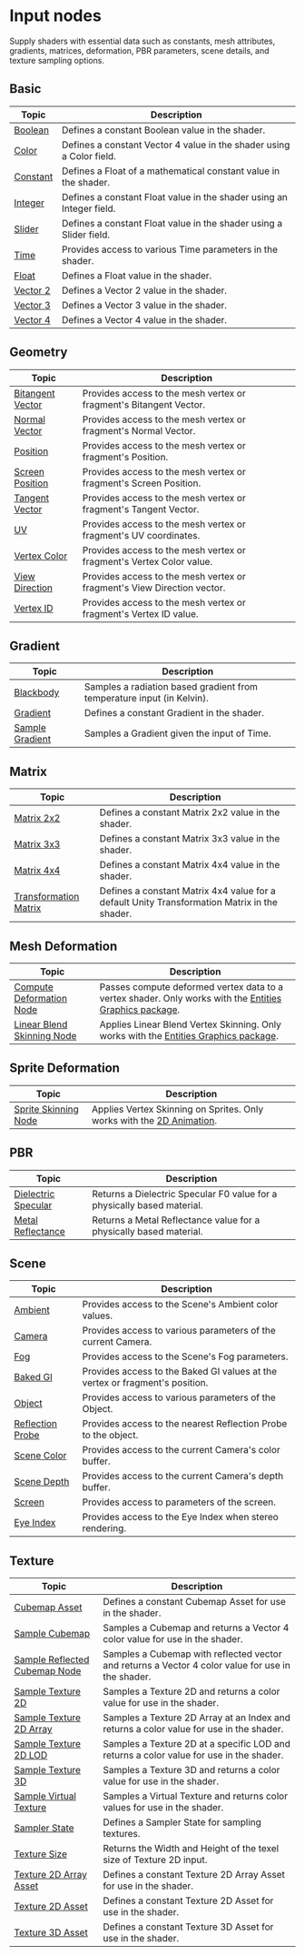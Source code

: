# Input nodes

Supply shaders with essential data such as constants, mesh attributes, gradients, matrices, deformation, PBR parameters, scene details, and texture sampling options.

## Basic

| **Topic**                    | **Description**                                                      |
|------------------------------|----------------------------------------------------------------------|
| [Boolean](Boolean-Node.md)   | Defines a constant Boolean value in the shader.                      |
| [Color](Color-Node.md)       | Defines a constant Vector 4 value in the shader using a Color field. |
| [Constant](Constant-Node.md) | Defines a Float of a mathematical constant value in the shader.      |
| [Integer](Integer-Node.md)   | Defines a constant Float value in the shader using an Integer field. |
| [Slider](Slider-Node.md)     | Defines a constant Float value in the shader using a Slider field.   |
| [Time](Time-Node.md)         | Provides access to various Time parameters in the shader.            |
| [Float](Float-Node.md)       | Defines a Float value in the shader.                                 |
| [Vector 2](Vector-2-Node.md) | Defines a Vector 2 value in the shader.                              |
| [Vector 3](Vector-3-Node.md) | Defines a Vector 3 value in the shader.                              |
| [Vector 4](Vector-4-Node.md) | Defines a Vector 4 value in the shader.                              |
## Geometry

| **Topic**                                    | **Description**                                                         |
|----------------------------------------------|-------------------------------------------------------------------------|
| [Bitangent Vector](Bitangent-Vector-Node.md) | Provides access to the mesh vertex or fragment's Bitangent Vector.      |
| [Normal Vector](Normal-Vector-Node.md)       | Provides access to the mesh vertex or fragment's Normal Vector.         |
| [Position](Position-Node.md)                 | Provides access to the mesh vertex or fragment's Position.              |
| [Screen Position](Screen-Position-Node.md)   | Provides access to the mesh vertex or fragment's Screen Position.       |
| [Tangent Vector](Tangent-Vector-Node.md)     | Provides access to the mesh vertex or fragment's Tangent Vector.        |
| [UV](UV-Node.md)                             | Provides access to the mesh vertex or fragment's UV coordinates.        |
| [Vertex Color](Vertex-Color-Node.md)         | Provides access to the mesh vertex or fragment's Vertex Color value.    |
| [View Direction](View-Direction-Node.md)     | Provides access to the mesh vertex or fragment's View Direction vector. |
| [Vertex ID](Vertex-ID-Node.md)               | Provides access to the mesh vertex or fragment's Vertex ID value.       |

## Gradient

| **Topic**                                  | **Description**                                                        |
|--------------------------------------------|------------------------------------------------------------------------|
| [Blackbody](Blackbody-Node.md)             | Samples a radiation based gradient from temperature input (in Kelvin). |
| [Gradient](Gradient-Node.md)               | Defines a constant Gradient in the shader.                             |
| [Sample Gradient](Sample-Gradient-Node.md) | Samples a Gradient given the input of Time.                            |

## Matrix

| **Topic**                                              | **Description**                                                                              |
|--------------------------------------------------------|----------------------------------------------------------------------------------------------|
| [Matrix 2x2](Matrix-2x2-Node.md)                       | Defines a constant Matrix 2x2 value in the shader.                                           |
| [Matrix 3x3](Matrix-3x3-Node.md)                       | Defines a constant Matrix 3x3 value in the shader.                                           |
| [Matrix 4x4](Matrix-4x4-Node.md)                       | Defines a constant Matrix 4x4 value in the shader.                                           |
| [Transformation Matrix](Transformation-Matrix-Node.md) | Defines a constant Matrix 4x4 value for a default Unity Transformation Matrix in the shader. |

## Mesh Deformation

| **Topic**                                                   | **Description**                                                                                                                                                                 |
|-------------------------------------------------------------|---------------------------------------------------------------------------------------------------------------------------------------------------------------------------------|
| [Compute Deformation Node](Compute-Deformation-Node.md)     | Passes compute deformed vertex data to a vertex shader. Only works with the [Entities Graphics package](https://docs.unity3d.com/Packages/com.unity.entities.graphics@latest/). |
| [Linear Blend Skinning Node](Linear-Blend-Skinning-Node.md) | Applies Linear Blend Vertex Skinning. Only works with the [Entities Graphics package](https://docs.unity3d.com/Packages/com.unity.entities.graphics@latest/).                   |

## Sprite Deformation

| **Topic**                                       | **Description**                                                                                                                           |
|-------------------------------------------------|-------------------------------------------------------------------------------------------------------------------------------------------|
| [Sprite Skinning Node](Sprite-Skinning-Node.md) | Applies Vertex Skinning on Sprites. Only works with the [2D Animation](https://docs.unity3d.com/Packages/com.unity.2d.animation@latest/). |

## PBR

| **Topic**                                          | **Description**                                                         |
|----------------------------------------------------|-------------------------------------------------------------------------|
| [Dielectric Specular](Dielectric-Specular-Node.md) | Returns a Dielectric Specular F0 value for a physically based material. |
| [Metal Reflectance](Metal-Reflectance-Node.md)     | Returns a Metal Reflectance value for a physically based material.      |

## Scene

| **Topic**                                    | **Description**                                                              |
|----------------------------------------------|------------------------------------------------------------------------------|
| [Ambient](Ambient-Node.md)                   | Provides access to the Scene's Ambient color values.                         |
| [Camera](Camera-Node.md)                     | Provides access to various parameters of the current Camera.                 |
| [Fog](Fog-Node.md)                           | Provides access to the Scene's Fog parameters.                               |
| [Baked GI](Baked-GI-Node.md)                 | Provides access to the Baked GI values at the vertex or fragment's position. |
| [Object](Object-Node.md)                     | Provides access to various parameters of the Object.                         |
| [Reflection Probe](Reflection-Probe-Node.md) | Provides access to the nearest Reflection Probe to the object.               |
| [Scene Color](Scene-Color-Node.md)           | Provides access to the current Camera's color buffer.                        |
| [Scene Depth](Scene-Depth-Node.md)           | Provides access to the current Camera's depth buffer.                        |
| [Screen](Screen-Node.md)                     | Provides access to parameters of the screen.                                 |
| [Eye Index](Eye-Index-Node.md)               | Provides access to the Eye Index when stereo rendering.                      |

## Texture

| **Topic**                                                         | **Description**                                                                                   |
|-------------------------------------------------------------------|---------------------------------------------------------------------------------------------------|
| [Cubemap Asset](Cubemap-Asset-Node.md)                            | Defines a constant Cubemap Asset for use in the shader.                                           |
| [Sample Cubemap](Sample-Cubemap-Node.md)                          | Samples a Cubemap and returns a Vector 4 color value for use in the shader.                       |
| [Sample Reflected Cubemap Node](Sample-Reflected-Cubemap-Node.md) | Samples a Cubemap with reflected vector and returns a Vector 4 color value for use in the shader. |
| [Sample Texture 2D](Sample-Texture-2D-Node.md)                    | Samples a Texture 2D and returns a color value for use in the shader.                             |
| [Sample Texture 2D Array](Sample-Texture-2D-Array-Node.md)        | Samples a Texture 2D Array at an Index and returns a color value for use in the shader.           |
| [Sample Texture 2D LOD](Sample-Texture-2D-LOD-Node.md)            | Samples a Texture 2D at a specific LOD and returns a color value for use in the shader.           |
| [Sample Texture 3D](Sample-Texture-3D-Node.md)                    | Samples a Texture 3D and returns a color value for use in the shader.                             |
| [Sample Virtual Texture](Sample-Virtual-Texture-Node.md)          | Samples a Virtual Texture and returns color values for use in the shader.                         |
| [Sampler State](Sampler-State-Node.md)                            | Defines a Sampler State for sampling textures.                                                    |
| [Texture Size](Texture-Size-Node.md)                              | Returns the Width and Height of the texel size of Texture 2D input.                               |
| [Texture 2D Array Asset](Texture-2D-Array-Asset-Node.md)          | Defines a constant Texture 2D Array Asset for use in the shader.                                  |
| [Texture 2D Asset](Texture-2D-Asset-Node.md)                      | Defines a constant Texture 2D Asset for use in the shader.                                        |
| [Texture 3D Asset](Texture-3D-Asset-Node.md)                      | Defines a constant Texture 3D Asset for use in the shader.                                        |
